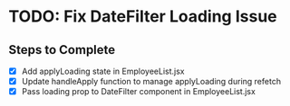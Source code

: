 # TODO: Fix DateFilter Loading Issue

## Steps to Complete
- [x] Add applyLoading state in EmployeeList.jsx
- [x] Update handleApply function to manage applyLoading during refetch
- [x] Pass loading prop to DateFilter component in EmployeeList.jsx
